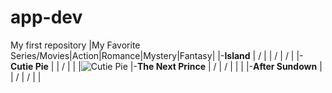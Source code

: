 # app-dev
My first repository
|My Favorite Series/Movies|Action|Romance|Mystery|Fantasy|
|-**Island**              |   /  |       |   /   |   /   |
|-**Cutie Pie**           |      |   /   |       |       |![Cutie Pie](https://1.vikiplatform.com/c/38416c/c6d801c416.jpg?x=b)
|-**The Next Prince**     |   /  |   /   |       |       |
|-**After Sundown**       |      |   /   |   /   |       |

